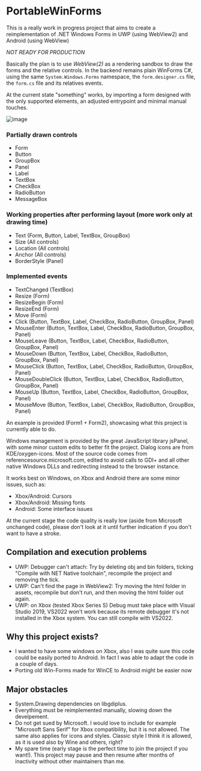 
# PortableWinForms

This is a really work in progress project that aims to create a reimplementation of .NET Windows Forms in UWP (using WebView2) and Android (using WebView)

*NOT READY FOR PRODUCTION*

Basically the plan is to use *WebView(2)* as a rendering sandbox to draw the forms and the relative controls. In the backend remains plain WinForms C#, using the same `System.Windows.Forms` namespace, the `form.designer.cs` file, the `form.cs` file and its relatives events.

At the current state "something" works, by importing a form designed with the only supported elements, an adjusted entrypoint and minimal manual touches.

![image](https://github.com/user-attachments/assets/eba8b2bb-e791-4192-902f-ade29ce3e4b1)

### Partially drawn controls
- Form
- Button
- GroupBox
- Panel
- Label
- TextBox
- CheckBox
- RadioButton
- MessageBox

### Working properties after performing layout (more work only at drawing time)
- Text (Form, Button, Label, TextBox, GroupBox)
- Size (All controls)
- Location (All controls)
- Anchor (All controls)
- BorderStyle (Panel)

### Implemented events
- TextChanged (TextBox)
- Resize (Form)
- ResizeBegin (Form)
- ResizeEnd (Form)
- Move (Form)
- Click (Button, TextBox, Label, CheckBox, RadioButton, GroupBox, Panel)
- MouseEnter (Button, TextBox, Label, CheckBox, RadioButton, GroupBox, Panel)
- MouseLeave (Button, TextBox, Label, CheckBox, RadioButton, GroupBox, Panel)
- MouseDown (Button, TextBox, Label, CheckBox, RadioButton, GroupBox, Panel)
- MouseClick (Button, TextBox, Label, CheckBox, RadioButton, GroupBox, Panel)
- MouseDoubleClick (Button, TextBox, Label, CheckBox, RadioButton, GroupBox, Panel)
- MouseUp (Button, TextBox, Label, CheckBox, RadioButton, GroupBox, Panel)
- MouseMove (Button, TextBox, Label, CheckBox, RadioButton, GroupBox, Panel)

An example is provided (Form1 + Form2), showcasing what this project is currently able to do.

Windows management is provided by the great JavaScript library jsPanel, with some minor custom edits to better fit the project.
Dialog icons are from KDE/oxygen-icons.
Most of the source code comes from referencesource.microsoft.com, edited to avoid calls to GDI+ and all other native Windows DLLs and redirecting instead to the browser instance.

It works best on Windows, on Xbox and Android there are some minor issues, such as:
- Xbox/Android: Cursors
- Xbox/Android: Missing fonts
- Android: Some interface issues

At the current stage the code quality is really low (aside from Microsoft unchanged code), please don't look at it until further indication if you don't want to have a stroke.

## Compilation and execution problems
- UWP: Debugger can't attach: Try by deleting obj and bin folders, ticking "Compile with NET Native toolchain", recompile the  project and removing the tick. 
- UWP: Can't find the page in WebView2: Try moving the html folder in assets, recompile but don't run, and then moving the html folder out again. 
- UWP: on Xbox (tested Xbox Series S) Debug must take place with Visual Studio 2019, VS2022 won't work because its remote debugger it's not installed in the Xbox system. You can still compile with VS2022.

## Why this project exists?
- I wanted to have some windows on Xbox, also I was quite sure this code could be easily ported to Android. In fact I was able to adapt the code in a couple of days.
- Porting old Win-Forms made for WinCE to Android might be easier now

## Major obstacles
- System.Drawing dependencies on libgdiplus.
- Everything must be reimplemented manually, slowing down the develpement.
- Do not get sued by Microsoft. I would love to include for example "Microsoft Sans Serif" for Xbox compatibility, but it is not allowed. The same also applies for icons and styles. Classic style I think it is allowed, as it is used also by Wine and others, right?
- My spare time (early stage is the perfect time to join the project if you want!). This project may pause and then resume after months of inactivity without other maintainers than me.
